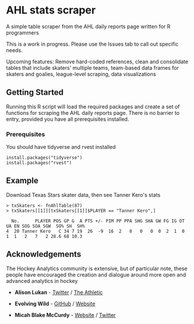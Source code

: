 # AHL stats scraper
A simple table scraper from the AHL daily reports page written for R programmers
 
This is a work in progress. Please use the Issues tab to call out specific needs.

Upcoming features: Remove hard-coded references, clean and consolidate tables that include skaters' multiple teams, team-based data frames for skaters and goalies, league-level scraping, data visualizations

## Getting Started
Running this R script will load the required packages and create a set of functions for scraping the AHL daily reports page. There is no barrier to entry, provided you have all prerequisites installed.

### Prerequisites
You should have tidyverse and rvest installed
```
install.packages("tidyverse")
install.packages("rvest")
```

## Example
Download Texas Stars skater data, then see Tanner Kero's stats
```
> txSkaters <- fnAhlTable(87)
> txSkaters[[1]][txSkaters[[1]]$PLAYER == "Tanner Kero",]

  No.      PLAYER POS GP G  A PTS +/- PIM PP PPA SHG SHA GW FG IG OT UA EN SOG SOA SGW  SO% SH  SH%
4  20 Tanner Kero   C 34 7 19  26  -9  16  2   8   0   0  0  2  1  0  1  1   2   7   2 28.6 68 10.3
```

## Acknowledgements
The Hockey Analytics community is extensive, but of particular note, these people have encouraged the creation and dialogue around more open and advanced analytics in hockey

* **Alison Lukan** - [Twitter](https://twitter.com/alisonl) / [The Athletic](https://theathletic.com/author/alison-lukan/)

* **Evolving Wild** - [GitHub](https://github.com/evolvingwild) / [Website](https://evolving-hockey.com/)

* **Micah Blake McCurdy** - [Website](https://hockeyviz.com/) / [Twitter](https://twitter.com/IneffectiveMath)




